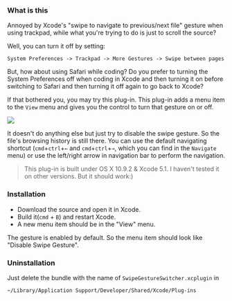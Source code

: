 ### What is this
Annoyed by Xcode's "swipe to navigate to previous/next file" gesture when using trackpad, while what
you're trying to do is just to scroll the source?

Well, you can turn it off by setting:

    System Preferences -> Trackpad -> More Gestures -> Swipe between pages

But, how about using Safari while coding? Do you prefer to turning the System Preferences off when
coding in Xcode and then turning it on before switching to Safari and then turning it off again to
go back to Xcode?

If that bothered you, you may try this plug-in.
This plug-in adds a menu item to the `View` menu and gives you the control to turn that gesture on or off.

![](https://raw.github.com/tyeen/SwipeGestureSwitcher/master/screenshot.png)

It doesn't do anything else but just try to disable the swipe gesture. So the file's browsing
history is still there. You can use the default navigating shortcut (`cmd`+`ctrl`+`←` and
`cmd`+`ctrl`+`→`, which you can find in the `Navigate` menu) or use the left/right arrow in
navigation bar to perform the navigation.

> This plug-in is built under OS X 10.9.2 & Xcode 5.1. I haven't tested it on other versions.
But it should work:)

### Installation
* Download the source and open it in Xcode.
* Build it(`cmd` + `B`) and restart Xcode.
* A new menu item should be in the "View" menu.

The gesture is enabled by default. So the menu item should look like "Disable Swipe Gesture".

### Uninstallation
Just delete the bundle with the name of `SwipeGestureSwitcher.xcplugin` in

    ~/Library/Application Support/Developer/Shared/Xcode/Plug-ins